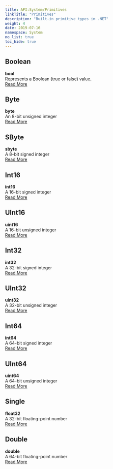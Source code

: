 ```yaml
---
title: API:System/Primitives
linkTitle: "Primitives"
description: "Built-in primitive types in .NET"
weight: 4
date: 2019-07-16
namespace: System
no_list: true
toc_hide: true
---
```


## Boolean
**bool** <br/>
Represents a Boolean (true or false) value. <br/>
[Read More](https://docs.microsoft.com/en-us/dotnet/api/system.boolean?view=netcore-3.0)

## Byte
**byte** <br/>
An 8-bit unsigned integer <br/>
[Read More](https://docs.microsoft.com/en-us/dotnet/api/system.byte?view=netcore-3.0)

## SByte
**sbyte** <br/>
A 8-bit signed integer <br/>
[Read More](https://docs.microsoft.com/en-us/dotnet/api/system.sbyte?view=netcore-3.0)

## Int16
**int16** <br/>
A 16-bit signed integer <br/>
[Read More](https://docs.microsoft.com/en-us/dotnet/api/system.int16?view=netcore-3.0)

## UInt16
**uint16** <br/>
A 16-bit unsigned integer <br/>
[Read More](https://docs.microsoft.com/en-us/dotnet/api/system.uint16?view=netcore-3.0)

## Int32
**int32** <br/>
A 32-bit signed integer <br/>
[Read More](https://docs.microsoft.com/en-us/dotnet/api/system.int32?view=netcore-3.0)

## UInt32
**uint32** <br/>
A 32-bit unsigned integer <br/>
[Read More](https://docs.microsoft.com/en-us/dotnet/api/system.uint32?view=netcore-3.0)

## Int64
**int64** <br/>
A 64-bit signed integer <br/>
[Read More](https://docs.microsoft.com/en-us/dotnet/api/system.int64?view=netcore-3.0)

## UInt64
**uint64** <br/>
A 64-bit unsigned integer <br/>
[Read More](https://docs.microsoft.com/en-us/dotnet/api/system.uint64?view=netcore-3.0)

## Single
**float32** <br/>
A 32-bit floating-point number <br/>
[Read More](https://docs.microsoft.com/en-us/dotnet/api/system.single?view=netcore-3.0)

## Double
**double** <br/>
A 64-bit floating-point number <br/>
[Read More](https://docs.microsoft.com/en-us/dotnet/api/system.double?view=netcore-3.0)